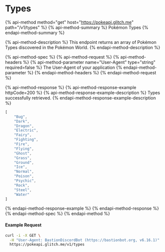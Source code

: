 # Types

{% api-method method="get" host="https://pokeapi.glitch.me" path="/v1/types" %}
{% api-method-summary %}
Pokémon Types
{% endapi-method-summary %}

{% api-method-description %}
This endpoint returns an array of Pokémon Types discovered in the Pokémon World.
{% endapi-method-description %}

{% api-method-spec %}
{% api-method-request %}
{% api-method-headers %}
{% api-method-parameter name="User-Agent" type="string" required=false %}
The User-Agent of your application
{% endapi-method-parameter %}
{% endapi-method-headers %}
{% endapi-method-request %}

{% api-method-response %}
{% api-method-response-example httpCode=200 %}
{% api-method-response-example-description %}
Types successfully retrieved.
{% endapi-method-response-example-description %}

```javascript
[
    "Bug",
    "Dark",
    "Dragon",
    "Electric",
    "Fairy",
    "Fighting",
    "Fire",
    "Flying",
    "Ghost",
    "Grass",
    "Ground",
    "Ice",
    "Normal",
    "Poison",
    "Psychic",
    "Rock",
    "Steel",
    "Water"
]
```
{% endapi-method-response-example %}
{% endapi-method-response %}
{% endapi-method-spec %}
{% endapi-method %}

#### Example Request

```bash
curl -i -X GET \
  -H "User-Agent: BastionDiscordBot (https://bastionbot.org, v6.16.1)" \
  https://pokeapi.glitch.me/v1/types
```

